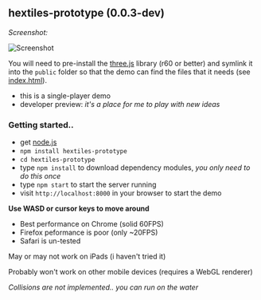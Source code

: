 ## hextiles-prototype (0.0.3-dev)

*Screenshot:*

![Screenshot](https://raw.github.com/joates/hextiles-prototype/master/img/screenshot.png)

You will need to pre-install the [three.js](http://threejs.org) library (r60 or better) and symlink it into the ```public``` folder so that the demo can find the files that it needs (see [index.html](public/index.html)).

* this is a single-player demo
* developer preview: _it's a place for me to play with new ideas_

### Getting started..

* get [node.js](http://nodejs.org)
* ```npm install hextiles-prototype```
* ```cd hextiles-prototype```
* type ```npm install``` to download dependency modules, _you only need to do this once_
* type ```npm start``` to start the server running
* visit ```http://localhost:8000``` in your browser to start the demo

**Use WASD or cursor keys to move around**

* Best performance on Chrome (solid 60FPS)
* Firefox peformance is poor (only ~20FPS)
* Safari is un-tested

May or may not work on iPads (i haven't tried it)

Probably won't work on other mobile devices (requires a WebGL renderer)

_Collisions are not implemented.. you can run on the water_

